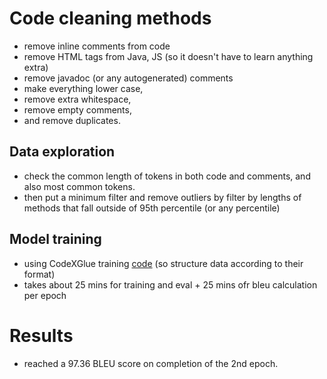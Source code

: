# Code cleaning methods
- remove inline comments from code
- remove HTML tags from Java, JS (so it doesn't have to learn anything extra)
- remove javadoc (or any autogenerated) comments 
- make everything lower case, 
- remove extra whitespace,
- remove empty comments,
- and remove duplicates.
## Data exploration
- check the common length of tokens in both code and comments, and also most common tokens.
- then put a minimum filter and remove outliers by filter by lengths of methods that fall outside of 95th percentile (or any percentile)
## Model training
- using CodeXGlue training [code](https://github.com/microsoft/CodeXGLUE/tree/main/Code-Text/code-to-text/code) (so structure data according to their format)
- takes about 25 mins for training and eval + 25 mins ofr bleu calculation per epoch
# Results
- reached a 97.36 BLEU score on completion of the 2nd epoch.
